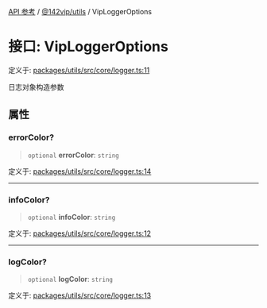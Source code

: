 [API 参考](../../../index.md) / [@142vip/utils](../index.md) / VipLoggerOptions

# 接口: VipLoggerOptions

定义于: [packages/utils/src/core/logger.ts:11](https://github.com/142vip/core-x/blob/d978b443ed1221c42602080459c0a22aae31b2d5/packages/utils/src/core/logger.ts#L11)

日志对象构造参数

## 属性

### errorColor?

> `optional` **errorColor**: `string`

定义于: [packages/utils/src/core/logger.ts:14](https://github.com/142vip/core-x/blob/d978b443ed1221c42602080459c0a22aae31b2d5/packages/utils/src/core/logger.ts#L14)

***

### infoColor?

> `optional` **infoColor**: `string`

定义于: [packages/utils/src/core/logger.ts:12](https://github.com/142vip/core-x/blob/d978b443ed1221c42602080459c0a22aae31b2d5/packages/utils/src/core/logger.ts#L12)

***

### logColor?

> `optional` **logColor**: `string`

定义于: [packages/utils/src/core/logger.ts:13](https://github.com/142vip/core-x/blob/d978b443ed1221c42602080459c0a22aae31b2d5/packages/utils/src/core/logger.ts#L13)
